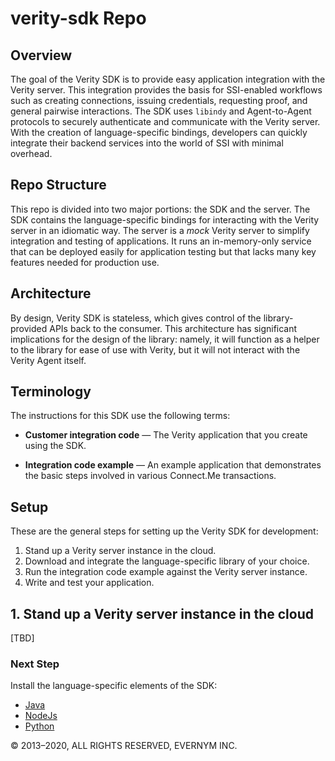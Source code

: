 # verity-sdk Repo

## Overview

The goal of the Verity SDK is to provide easy application integration with the Verity server. This integration provides the basis for SSI-enabled workflows such as creating connections, issuing credentials, requesting proof, and general pairwise interactions. The SDK uses `libindy` and Agent-to-Agent protocols to securely authenticate and communicate with the Verity server. With the creation of language-specific bindings, developers can quickly integrate their backend services into the world of SSI with minimal overhead.

## Repo Structure

This repo is divided into two major portions: the SDK and the server. The SDK contains the language-specific bindings for interacting with the Verity server in an idiomatic way. The server is a *mock* Verity server to simplify integration and testing of applications. It runs an in-memory-only service that can be deployed easily for application testing but that lacks many key features needed for production use.

## Architecture

By design, Verity SDK is stateless, which gives control of the library-provided APIs back to the consumer. This architecture has significant implications for the design of the library: namely, it will function as a helper to the library for ease of use with Verity, but it will not interact with the Verity Agent itself. 

## Terminology

The instructions for this SDK use the following terms:

* **Customer integration code** &#8212; The Verity application that you create using the SDK.

* **Integration code example** &#8212; An example application that demonstrates the basic steps involved in various Connect.Me transactions.

<!--Do we need something here on what the setup looks like in general, what the component parts are, what they generally will be accomplishing?-->

## Setup 

These are the general steps for setting up the Verity SDK for development:

1. Stand up a Verity server instance in the cloud. 
3. Download and integrate the language-specific library of your choice.
4. Run the integration code example against the Verity server instance.
5. Write and test your application.

<a id="cloud"></a>

## 1. Stand up a Verity server instance in the cloud

<!--need info from Trev on this-->[TBD]

### Next Step

Install the language-specific elements of the SDK:
* [Java](/docs/Getting-Started/java/README.md)
* [NodeJs](/docs/Getting-Started/nodejs/README.md)
* [Python](/docs/Getting-Started/python/README.md)

© 2013&#8211;2020, ALL RIGHTS RESERVED, EVERNYM INC.